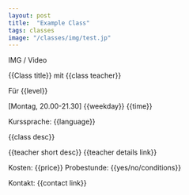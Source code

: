 ```yaml
---
layout: post
title:  "Example Class"
tags: classes
image: "/classes/img/test.jp"
---
```


IMG / Video

{{Class title}}
mit {{class teacher}}

Für {{level}}

[Montag, 20.00-21.30]
{{weekday}} {{time}}

Kurssprache: {{language}}

{{class desc}}

{{teacher short desc}}
{{teacher details link}}


Kosten: {{price}}
Probestunde: {{yes/no/conditions}}

Kontakt:
{{contact link}}